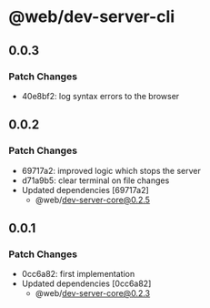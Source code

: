 # @web/dev-server-cli

## 0.0.3

### Patch Changes

- 40e8bf2: log syntax errors to the browser

## 0.0.2

### Patch Changes

- 69717a2: improved logic which stops the server
- d71a9b5: clear terminal on file changes
- Updated dependencies [69717a2]
  - @web/dev-server-core@0.2.5

## 0.0.1

### Patch Changes

- 0cc6a82: first implementation
- Updated dependencies [0cc6a82]
  - @web/dev-server-core@0.2.3
